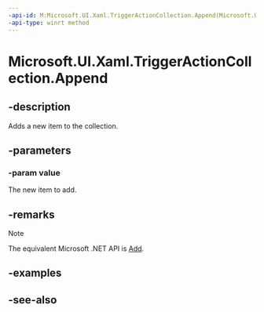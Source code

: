 ```yaml
---
-api-id: M:Microsoft.UI.Xaml.TriggerActionCollection.Append(Microsoft.UI.Xaml.TriggerAction)
-api-type: winrt method
---
```


<!-- Method syntax
public void Append(Microsoft.UI.Xaml.TriggerAction value)
-->

# Microsoft.UI.Xaml.TriggerActionCollection.Append

## -description

Adds a new item to the collection.

## -parameters

### -param value

The new item to add.

## -remarks

> [!NOTE]
> The equivalent Microsoft .NET API is [Add](/dotnet/api/system.collections.objectmodel.collection-1.add).

## -examples

## -see-also
